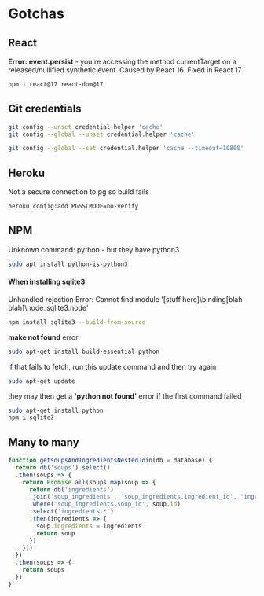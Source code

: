# Gotchas

## React

__Error: event.persist__ - you're accessing the method currentTarget on a released/nullified synthetic event. Caused by React 16. Fixed in React 17

``` sh
npm i react@17 react-dom@17
```

## Git credentials

``` sh
git config --unset credential.helper 'cache'
git config --global --unset credential.helper 'cache'

git config --global --set credential.helper 'cache --timeout=10800'
```

## Heroku

Not a secure connection to pg so build fails
``` sh
heroku config:add PGSSLMODE=no-verify
```

## NPM

Unknown command: python - but they have python3
``` sh
sudo apt install python-is-python3
```

#### When installing sqlite3
Unhandled rejection Error: Cannot find module '[stuff here]\binding\[blah blah]\node_sqlite3.node'
``` sh
npm install sqlite3 --build-from-source
```
__make not found__ error
```sh 
sudo apt-get install build-essential python
```
if that fails to fetch, run this update command and then try again
```sh
sudo apt-get update
```
they may then get a __'python not found'__ error if the first command failed
```sh
sudo apt-get install python
npm i sqlite3
```

## Many to many

``` js
function getsoupsAndIngredientsNestedJoin(db = database) {
  return db('soups').select()
  .then(soups => {
    return Promise.all(soups.map(soup => {
      return db('ingredients')
      .join('soup_ingredients', 'soup_ingredients.ingredient_id', 'ingredients.id')
      .where('soup_ingredients.soup_id', soup.id)
      .select('ingredients.*')
      .then(ingredients => {
        soup.ingredients = ingredients
        return soup
      })
    }))
  })
  .then(soups => {
    return soups
  })
}
```
